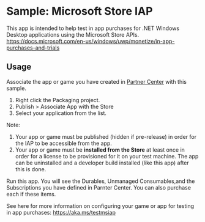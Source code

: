 # Sample: Microsoft Store IAP

This app is intended to help test in app purchases for .NET Windows Desktop applications using the Microsoft Store APIs. https://docs.microsoft.com/en-us/windows/uwp/monetize/in-app-purchases-and-trials

## Usage

Associate the app or game you have created in [Partner Center](https://partner.microsoft.com/dashboard) with this sample.
1. Right click the Packaging project.
2. Publish > Associate App with the Store
3. Select your application from the list.

Note: 
1. Your app or game must be published (hidden if pre-release) in order for the IAP to be accessible from the app.
2. Your app or game must be **installed from the Store** at least once in order for a license to be provisioned for it on your test machine. The app can be uninstalled and a developer build installed (like this app) after this is done.

Run this app. You will see the Durables, Unmanaged Consumables,and the Subscriptions you have defined in Parnter Center. You can also purchase each if these items.

See here for more information on configuring your game or app for testing in app purchases: https://aka.ms/testmsiap

